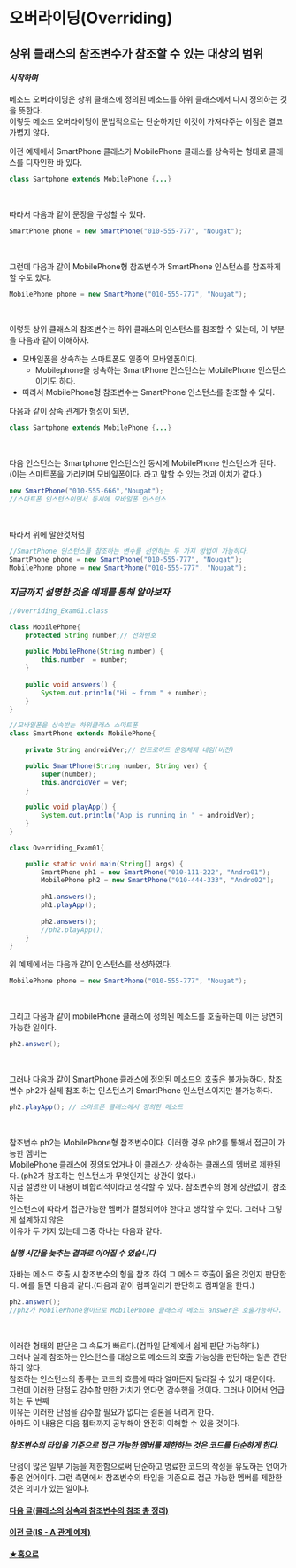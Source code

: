 # 오버라이딩(Overriding)
## 상위 클래스의 참조변수가 참조할 수 있는 대상의 범위

#### _시작하며_
메소드 오버라이딩은 상위 클래스에 정의된 메소드를 하위 클래스에서 다시 정의하는 것을 뜻한다.<br>
이렇듯 메소드 오버라이딩이 문법적으로는 단순하지만 이것이 가져다주는 이점은 결코 가볍지 않다.


이전 예제에서 SmartPhone 클래스가 MobilePhone 클래스를 상속하는 형태로 클래스를 디자인한 
바 있다.
```java
class Sartphone extends MobilePhone {...}
```
<br>

따라서 다음과 같이 문장을 구성할 수 있다.
```java
SmartPhone phone = new SmartPhone("010-555-777", "Nougat");
```
<br>

그런데 다음과 같이 MobilePhone형 참조변수가 SmartPhone 인스턴스를 참조하게 할 수도 있다.
```java
MobilePhone phone = new SmartPhone("010-555-777", "Nougat");
```
<br>

이렇듯 상위 클래스의 참조변수는 하위 클래스의 인스턴스를 참조할 수 있는데, 이 부분을 다음과 같이 이해하자.
- 모바일폰을 상속하는 스마트폰도 일종의 모바일폰이다.
    - Mobilephone을 상속하는 SmartPhone 인스턴스는 MobilePhone 인스턴스이기도 하다.
- 따라서 MobilePhone형 참조변수는 SmartPhone 인스턴스를 참조할 수 있다.

다음과 같이 상속 관계가 형성이 되면,
```java
class Sartphone extends MobilePhone {...}
```
<br>

다음 인스턴스는 Smartphone 인스턴스인 동시에 MobilePhone 인스턴스가 된다.<br>
(이는 스마트폰을 가리키며 모바일폰이다. 라고 말할 수 있는 것과 이치가 같다.)

```java
new SmartPhone("010-555-666","Nougat");
//스마트폰 인스턴스이면서 동시에 모바일폰 인스턴스
```
<br>

따라서 위에 말한것처럼
```java
//SmartPhone 인스턴스를 참조하는 변수를 선언하는 두 가지 방법이 가능하다.
SmartPhone phone = new SmartPhone("010-555-777", "Nougat");
MobilePhone phone = new SmartPhone("010-555-777", "Nougat");
```

### _지금까지 설명한 것을 예제를 통해 알아보자_
```java
//Overriding_Exam01.class 

class MobilePhone{
	protected String number;// 전화번호
	
	public MobilePhone(String number) {
		this.number  = number;
	}
	
	public void answers() {
		System.out.println("Hi ~ from " + number);
	}
}

//모바일폰을 상속받는 하위클래스 스마트폰
class SmartPhone extends MobilePhone{
	
	private String androidVer;// 안드로이드 운영체제 네임(버전)

	public SmartPhone(String number, String ver) {
		super(number);
		this.androidVer = ver;
	}
	
	public void playApp() {
		System.out.println("App is running in " + androidVer);
	}
}

class Overriding_Exam01{

    public static void main(String[] args) {
		SmartPhone ph1 = new SmartPhone("010-111-222", "Andro01");
		MobilePhone ph2 = new SmartPhone("010-444-333", "Andro02");
		
		ph1.answers();
		ph1.playApp();
		
		ph2.answers();
		//ph2.playApp();
	}
}

```

위 예제에서는 다음과 같이 인스턴스를 생성하였다.
```java
MobilePhone phone = new SmartPhone("010-555-777", "Nougat");
```
<br>

그리고 다음과 같이 mobilePhone 클래스에 정의된 메소드를 호출하는데 이는 당연히 가능한 일이다.
```java
ph2.answer();
```
<br>

그러나 다음과 같이 SmartPhone 클래스에 정의된 메소드의 호출은 불가능하다. 참조변수 ph2가 실제 참조
하는 인스턴스가 SmartPhone 인스턴스이지만 불가능하다.
```java
ph2.playApp(); // 스마트폰 클래스에서 정의한 메소드
```
<br>

참조변수 ph2는 MobilePhone형 참조변수이다. 이러한 경우 ph2를 통해서 접근이 가능한 멤버는<br>
MobilePhone 클래스에 정의되었거나 이 클래스가 상속하는 클래스의 멤버로 제한된다.
(ph2가 참조하는 인스턴스가 무엇인지는 상관이 없다.)<br>
지금 설명한 이 내용이 비합리적이라고 생각할 수 있다. 참조변수의 형에 상관없이, 참조하는<br>
인스턴스에 따라서 접근가능한 멤버가 결정되어야 한다고 생각할 수 있다. 그러나 그렇게 설계하지 않은<br>
이유가 두 가지 있는데 그중 하나는 다음과 같다.
<br>

#### _실행 시간을 늦추는 결과로 이어질 수 있습니다_

자바는 메소드 호출 시 참조변수의 형을 참조 하여 그 메소드 호출이 옳은 것인지 판단한다.
예를 들면 다음과 같다.(다음과 같이 컴파일러가 판단하고 컴파일을 한다.)

```java
ph2.answer();
//ph2가 MobilePhone형이므로 MobilePhone 클래스의 메소드 answer은 호출가능하다.
```
<br>

이러한 형태의 판단은 그 속도가 빠르다.(컴파일 단계에서 쉽게 판단 가능하다.)<br>
그러나 실제 참조하는 인스턴스를 대상으로 메소드의 호출 가능성을 판단하는 일은 간단하지 않다.<br>
참조하는 인스턴스의 종류는 코드의 흐름에 따라 얼마든지 달라질 수 있기 때문이다.<br>
그런데 이러한 단점도 감수할 만한 가치가 있다면 감수했을 것이다. 그러나 이어서 언급하는 두 번째<br>
이유는 이러한 단점을 감수할 필요가 없다는 결론을 내리게 한다.<br>
아마도 이 내용은 다음 챕터까지 공부해야 완전히 이해할 수 있을 것이다.

#### _참조변수의 타입을 기준으로 접근 가능한 멤버를 제한하는 것은 코드를 단순하게 한다._

단점이 많은 일부 기능을 제한함으로써 단순하고 명료한 코드의 작성을 유도하는 언어가 좋은 언어이다.
그런 측면에서 참조변수의 타입을 기준으로 접근 가능한 멤버를 제한한 것은 의미가 있는 일이다.
<br>

#### [다음 글(클래스의 상속과 참조변수의 참조 총 정리)](https://github.com/gojaebeom/java_tutorial/blob/master/src/ch11_%EC%83%81%EC%86%8D/%EB%A9%94%EC%86%8C%EB%93%9C%20%EC%98%A4%EB%B2%84%EB%9D%BC%EC%9D%B4%EB%94%A9%20%EC%9D%B4%EB%A1%A002.md)
#### [이전 글(IS - A 관계 예제)](https://github.com/gojaebeom/java_tutorial/blob/master/src/ch11_%EC%83%81%EC%86%8D/IS_A_%EC%98%88%EC%A0%9C.java)
#### [★홈으로](https://github.com/gojaebeom/java_tutorial)




